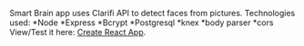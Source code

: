 
Smart Brain app uses Clarifi API to detect faces from pictures.
Technologies used:
*Node
*Express
*Bcrypt
*Postgresql
*knex
*body parser
*cors
View/Test it here: [Create React App](https://smart-brain-app-fend.herokuapp.com/).




    



